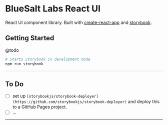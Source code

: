 # BlueSalt Labs React UI

React UI component library. Built with [create-react-app](https://github.com/facebook/create-react-app) and [storybook](https://github.com/storybookjs/storybook).


## Getting Started

@todo

```bash
# Starts Storybook in development mode
npm run storybook
```

---


## To Do

- [ ] set up `[storybookjs/storybook-deployer](https://github.com/storybookjs/storybook-deployer)` and deploy this to a GitHub Pages project.
- [ ] ... 

---
